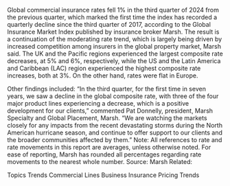 Global commercial insurance rates fell 1% in the third quarter of 2024 from the previous quarter, which marked the first time the index has recorded a quarterly decline since the third quarter of 2017, according to the Global Insurance Market Index published by insurance broker Marsh.
The result is a continuation of the moderating rate trend, which is largely being driven by increased competition among insurers in the global property market, Marsh said.
The UK and the Pacific regions experienced the largest composite rate decreases, at 5% and 6%, respectively, while the US and the Latin America and Caribbean (LAC) region experienced the highest composite rate increases, both at 3%. On the other hand, rates were flat in Europe.

Other findings included:
“In the third quarter, for the first time in seven years, we saw a decline in the global composite rate, with three of the four major product lines experiencing a decrease, which is a positive development for our clients,” commented Pat Donnelly, president, Marsh Specialty and Global Placement, Marsh.
“We are watching the markets closely for any impacts from the recent devastating storms during the North American hurricane season, and continue to offer support to our clients and the broader communities affected by them.”
Note: All references to rate and rate movements in this report are averages, unless otherwise noted. For ease of reporting, Marsh has rounded all percentages regarding rate movements to the nearest whole number.
Source: Marsh
Related:

Topics
Trends
Commercial Lines
Business Insurance
Pricing Trends
